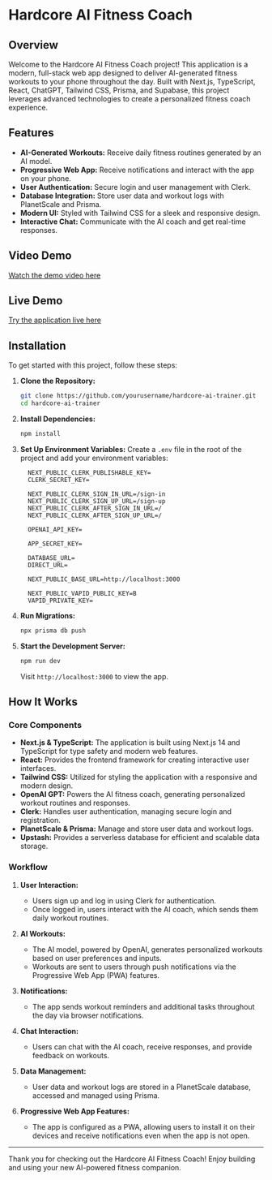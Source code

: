 # Hardcore AI Fitness Coach

## Overview

Welcome to the Hardcore AI Fitness Coach project! This application is a modern, full-stack web app designed to deliver AI-generated fitness workouts to your phone throughout the day. Built with Next.js, TypeScript, React, ChatGPT, Tailwind CSS, Prisma, and Supabase, this project leverages advanced technologies to create a personalized fitness coach experience.

## Features

- **AI-Generated Workouts:** Receive daily fitness routines generated by an AI model.
- **Progressive Web App:** Receive notifications and interact with the app on your phone.
- **User Authentication:** Secure login and user management with Clerk.
- **Database Integration:** Store user data and workout logs with PlanetScale and Prisma.
- **Modern UI:** Styled with Tailwind CSS for a sleek and responsive design.
- **Interactive Chat:** Communicate with the AI coach and get real-time responses.

## Video Demo

[Watch the demo video here](https://www.youtube.com/watch?v=Hqy5vta5t1U) 

## Live Demo

[Try the application live here](https://hardcore-ai-trainer.vercel.app/)

## Installation

To get started with this project, follow these steps:

1. **Clone the Repository:**
   ```bash
   git clone https://github.com/yourusername/hardcore-ai-trainer.git
   cd hardcore-ai-trainer
   ```

2. **Install Dependencies:**
   ```bash
   npm install
   ```

3. **Set Up Environment Variables:**
   Create a `.env` file in the root of the project and add your environment variables:
   ```env
     NEXT_PUBLIC_CLERK_PUBLISHABLE_KEY=
     CLERK_SECRET_KEY=

     NEXT_PUBLIC_CLERK_SIGN_IN_URL=/sign-in
     NEXT_PUBLIC_CLERK_SIGN_UP_URL=/sign-up
     NEXT_PUBLIC_CLERK_AFTER_SIGN_IN_URL=/
     NEXT_PUBLIC_CLERK_AFTER_SIGN_UP_URL=/
   
     OPENAI_API_KEY=
   
     APP_SECRET_KEY=
   
     DATABASE_URL=
     DIRECT_URL=
   
     NEXT_PUBLIC_BASE_URL=http://localhost:3000
   
     NEXT_PUBLIC_VAPID_PUBLIC_KEY=B
     VAPID_PRIVATE_KEY=
   ```

4. **Run Migrations:**
   ```bash
   npx prisma db push
   ```

5. **Start the Development Server:**
   ```bash
   npm run dev
   ```

   Visit `http://localhost:3000` to view the app.

## How It Works

### Core Components

- **Next.js & TypeScript:** The application is built using Next.js 14 and TypeScript for type safety and modern web features.
- **React:** Provides the frontend framework for creating interactive user interfaces.
- **Tailwind CSS:** Utilized for styling the application with a responsive and modern design.
- **OpenAI GPT:** Powers the AI fitness coach, generating personalized workout routines and responses.
- **Clerk:** Handles user authentication, managing secure login and registration.
- **PlanetScale & Prisma:** Manage and store user data and workout logs.
- **Upstash:** Provides a serverless database for efficient and scalable data storage.

### Workflow

1. **User Interaction:**
   - Users sign up and log in using Clerk for authentication.
   - Once logged in, users interact with the AI coach, which sends them daily workout routines.

2. **AI Workouts:**
   - The AI model, powered by OpenAI, generates personalized workouts based on user preferences and inputs.
   - Workouts are sent to users through push notifications via the Progressive Web App (PWA) features.

3. **Notifications:**
   - The app sends workout reminders and additional tasks throughout the day via browser notifications.

4. **Chat Interaction:**
   - Users can chat with the AI coach, receive responses, and provide feedback on workouts.

5. **Data Management:**
   - User data and workout logs are stored in a PlanetScale database, accessed and managed using Prisma.

6. **Progressive Web App Features:**
   - The app is configured as a PWA, allowing users to install it on their devices and receive notifications even when the app is not open.

---

Thank you for checking out the Hardcore AI Fitness Coach! Enjoy building and using your new AI-powered fitness companion.
